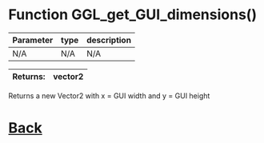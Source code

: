 # Function GGL_get_GUI_dimensions()

|  Parameter    |  type   |     description        |
|--             |       --|--                      |
|   N/A      | N/A  | N/A |

| Returns:  | vector2 |
|--         |                             --|

Returns a new Vector2 with x = GUI width and y = GUI height

# [Back](https://github.com/Ced30/GML-GUI-Library-GGL-Documentation/blob/main/API/Helper_Functions.md)
